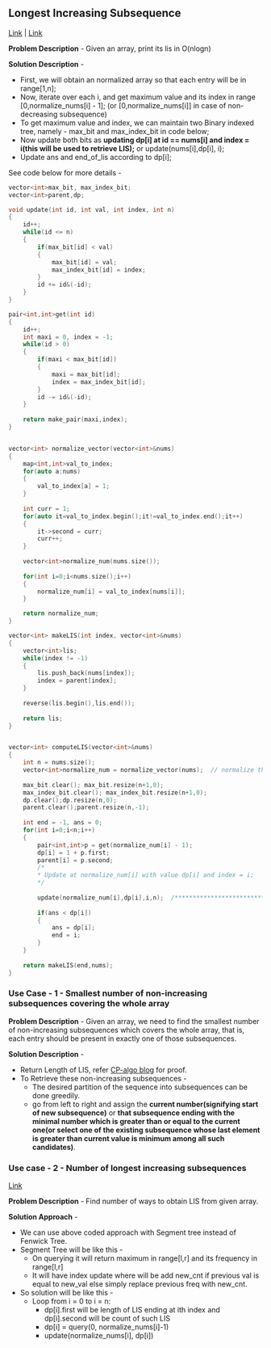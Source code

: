 ## Longest Increasing Subsequence
[Link](https://cp-algorithms.com/sequences/longest_increasing_subsequence.html) | [Link](https://leetcode.com/problems/longest-increasing-subsequence/)

**Problem Description** - Given an array, print its lis in O(nlogn)

**Solution Description** - 
* First, we will obtain an normalized array so that each entry will be in range[1,n];
* Now, iterate over each i, and get maximum value and its index in range [0,normalize_nums[i] - 1]; (or [0,normalize_nums[i]] in case of non-decreasing subsequence)
* To get maximum value and index, we can maintain two Binary indexed tree, namely - max_bit and max_index_bit in code below;
* Now update both bits as **updating dp[i] at id == nums[i] and index = i(this will be used to retrieve LIS);** or update(nums[i],dp[i], i);
* Update ans and end_of_lis according to dp[i];

See code below for more details - 
```c++
vector<int>max_bit, max_index_bit;
vector<int>parent,dp;

void update(int id, int val, int index, int n)
{
    id++;
    while(id <= n)
    {
        if(max_bit[id] < val)
        {
            max_bit[id] = val;
            max_index_bit[id] = index;
        }
        id += id&(-id);
    }
}

pair<int,int>get(int id)
{
    id++;
    int maxi = 0, index = -1;
    while(id > 0)
    {
        if(maxi < max_bit[id])
        {
            maxi = max_bit[id];
            index = max_index_bit[id];
        }
        id -= id&(-id);
    }
    
    return make_pair(maxi,index);
}


vector<int> normalize_vector(vector<int>&nums)
{
    map<int,int>val_to_index;
    for(auto a:nums)
    {
        val_to_index[a] = 1;
    }
    
    int curr = 1;
    for(auto it=val_to_index.begin();it!=val_to_index.end();it++)
    {
        it->second = curr;
        curr++;
    }
    
    vector<int>normalize_num(nums.size());
    
    for(int i=0;i<nums.size();i++)
    {
        normalize_num[i] = val_to_index[nums[i]];
    }

    return normalize_num;
}

vector<int> makeLIS(int index, vector<int>&nums)
{
    vector<int>lis;
    while(index != -1)
    {
        lis.push_back(nums[index]);
        index = parent[index];
    }
    
    reverse(lis.begin(),lis.end());
    
    return lis;
}


vector<int> computeLIS(vector<int>&nums)
{
    int n = nums.size();
    vector<int>normalize_num = normalize_vector(nums);  // normalize the given array
    
    max_bit.clear(); max_bit.resize(n+1,0);
    max_index_bit.clear(); max_index_bit.resize(n+1,0);
    dp.clear();dp.resize(n,0);
    parent.clear();parent.resize(n,-1);
    
    int end = -1, ans = 0;
    for(int i=0;i<n;i++)
    {
        pair<int,int>p = get(normalize_num[i] - 1);
        dp[i] = 1 + p.first;
        parent[i] = p.second;
        /*
        * Update at normalize_num[i] with value dp[i] and index = i;
        */
        
        update(normalize_num[i],dp[i],i,n);  /********************************** IMP STEP *************************/
        
        if(ans < dp[i])
        {
            ans = dp[i];
            end = i;
        }
    }
    
    return makeLIS(end,nums);
}
```


### Use Case - 1 - Smallest number of non-increasing subsequences covering the whole array

**Problem Description** - Given an array, we need to find the smallest number of non-increasing subsequences which covers the whole array, that is, each entry should be present in exactly one of those subsequences.

**Solution Description** - 
* Return Length of LIS, refer [CP-algo blog](https://cp-algorithms.com/sequences/longest_increasing_subsequence.html#toc-tgt-13) for proof.
* To Retrieve these non-increasing subsequences - 
  * The desired partition of the sequence into subsequences can be done greedily. 
  * go from left to right and assign the **current number(signifying start of new subsequence)** or **that subsequence ending with the minimal number which is greater than or equal to the current one(or select one of the existing subsequence whose last element is greater than current value is minimum among all such candidates)**. 

### Use case - 2 - Number of longest increasing subsequences
[Link](https://leetcode.com/problems/number-of-longest-increasing-subsequence/)

**Problem Description** - Find number of ways to obtain LIS from given array.

**Solution Approach** - 
* We can use above coded approach with Segment tree instead of Fenwick Tree.
* Segment Tree will be like this - 
  * On querying it will return maximum in range[l,r] and its frequency in range[l,r]
  * It will have index update where will be add new_cnt if previous val is equal to new_val else simply replace previous freq with new_cnt.  
* So solution will be like this - 
  * Loop from i = 0 to i = n:
    * dp[i].first will be length of LIS ending at ith index and dp[i].second will be count of such LIS 
    * dp[i] = query(0, normalize_nums[i]-1)
    * update(normalize_nums[i], dp[i])



